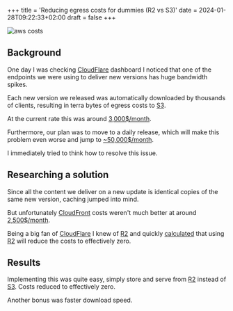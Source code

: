 +++
title = 'Reducing egress costs for dummies (R2 vs S3)'
date = 2024-01-28T09:22:33+02:00
draft = false
+++

![aws costs](https://imagedelivery.net/3RKw_J_fJQ_4KpJP3_YgXA/456f2e5a-e6e5-49db-274c-c1de3caa8f00/public)

## Background

One day I was checking [CloudFlare](http://cloudflare.com/) dashboard I noticed that one of the endpoints we were using
to deliver new versions has huge bandwidth spikes.

Each new version we released was automatically downloaded by thousands of clients, resulting in terra bytes of egress
costs to [S3](https://aws.amazon.com/s3/).

At the current rate this was around [3,000$/month](https://calculator.aws/#/createCalculator/S3).

Furthermore, our plan was to move to a daily release, which will make this problem even worse and jump
to [~50,000$/month](https://calculator.aws/#/createCalculator/S3).

I immediately tried to think how to resolve this issue.

## Researching a solution

Since all the content we deliver on a new update is identical copies of the same new version, caching jumped into mind.

But unfortunately [CloudFront](https://aws.amazon.com/cloudfront/) costs weren't much better at
around [2,500$/month](https://calculator.aws/#/createCalculator/CloudFront).

Being a big fan of [CloudFlare](http://cloudflare.com/) I knew
of [R2](https://www.cloudflare.com/developer-platform/r2/) and
quickly [calculated](https://www.cloudflare.com/pg-cloudflare-r2-vs-aws-s3/#htmlIdPlansMatrix) that
using [R2](https://www.cloudflare.com/developer-platform/r2/) will reduce the costs to effectively zero.

## Results

Implementing this was quite easy, simply store and serve from [R2](https://www.cloudflare.com/developer-platform/r2/)
instead of [S3](https://aws.amazon.com/s3/). Costs reduced to effectively zero.

Another bonus was faster download speed.

 